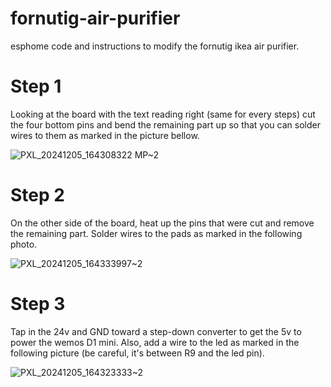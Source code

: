# fornutig-air-purifier

esphome code and instructions to modify the fornutig ikea air purifier.

# Step 1

Looking at the board with the text reading right (same for every steps) cut the four bottom pins and bend the remaining part up so that you can solder wires to them as marked in the picture bellow.

![PXL_20241205_164308322 MP~2](https://github.com/user-attachments/assets/4f403741-13f4-4192-b5bd-4f9692cfdf66)

# Step 2

On the other side of the board, heat up the pins that were cut and remove the remaining part. Solder wires to the pads as marked in the following photo.

![PXL_20241205_164333997~2](https://github.com/user-attachments/assets/f47bfffe-7c73-4633-a8dc-c9868fe0eac0)

# Step 3

Tap in the 24v and GND toward a step-down converter to get the 5v to power the wemos D1 mini. Also, add a wire to the led as marked in the following picture (be careful, it's between R9 and the led pin).

![PXL_20241205_164323333~2](https://github.com/user-attachments/assets/20a90854-b66f-494c-bfd2-bf7988047ec6)
